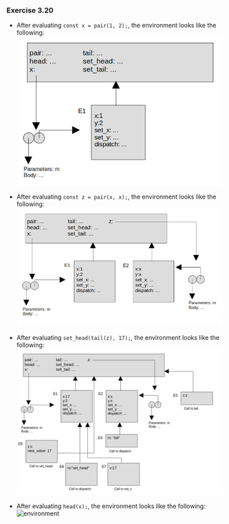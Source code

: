 ### Exercise 3.20
- After evaluating `const x = pair(1, 2);`, the environment looks like the following:
![environment](https://github.com/jonathantorres/bookshelf/blob/master/sicp-js/img/3.20a.png)

- After evaluating `const z = pair(x, x);`, the environment looks like the following:
![environment](https://github.com/jonathantorres/bookshelf/blob/master/sicp-js/img/3.20b.png)

- After evaluating `set_head(tail(z), 17);`, the environment looks like the following:
![environment](https://github.com/jonathantorres/bookshelf/blob/master/sicp-js/img/3.20c.png)

- After evaluating `head(x);`, the environment looks like the following:
![environment](https://githubccom/jonathantorres/bookshelf/blob/master/sicp-js/img/3.20d.png)
